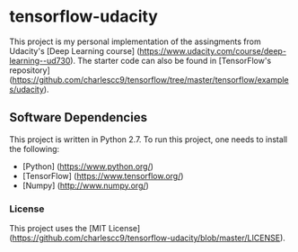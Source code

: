 # tensorflow-udacity
This project is my personal implementation of the assingments from Udacity's [Deep Learning course] (https://www.udacity.com/course/deep-learning--ud730). The starter code can also be found in [TensorFlow's repository] (https://github.com/charlescc9/tensorflow/tree/master/tensorflow/examples/udacity). 

## Software Dependencies
This project is written in Python 2.7. To run this project, one needs to install the following:
* [Python] (https://www.python.org/)
* [TensorFlow] (https://www.tensorflow.org/)
* [Numpy] (http://www.numpy.org/)

### License
This project uses the [MIT License] (https://github.com/charlescc9/tensorflow-udacity/blob/master/LICENSE).
